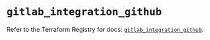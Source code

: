 # `gitlab_integration_github`

Refer to the Terraform Registry for docs: [`gitlab_integration_github`](https://registry.terraform.io/providers/gitlabhq/gitlab/16.9.1/docs/resources/integration_github).
